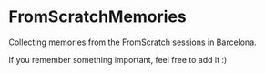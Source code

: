 # FromScratchMemories

Collecting memories from the FromScratch sessions in Barcelona.

If you remember something important, feel free to add it :)
